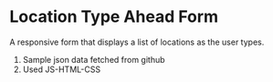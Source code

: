 # Location Type Ahead Form

A responsive form that displays a list of locations as the user types.

1. Sample json data fetched from github
2. Used JS-HTML-CSS